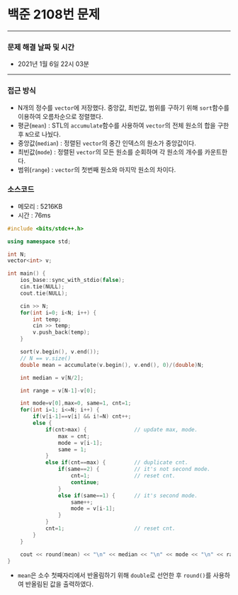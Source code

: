 
# 백준 2108번 문제

---

### 문제 해결 날짜 및 시간

- 2021년 1월 6일 22시 03분

---

### 접근 방식
- N개의 정수를 `vector`에 저장했다. 중앙값, 최빈값, 범위를 구하기 위해 `sort`함수를 이용하여 오름차순으로 정렬했다.
- 평균(`mean`) : STL의 `accumulate`함수를 사용하여 `vector`의 전체 원소의 합을 구한 후 `N`으로 나눴다.
- 중앙값(`median`) : 정렬된 `vector`의 중간 인덱스의 원소가 중앙값이다.
- 최빈값(`mode`) : 정렬된 `vector`의 모든 원소를 순회하며 각 원소의 개수를 카운트한다.
- 범위(`range`) : `vector`의 첫번째 원소와 마지막 원소의 차이다.

### 소스코드
- 메모리 : 5216KB
- 시간 : 76ms
```c++
#include <bits/stdc++.h>

using namespace std;

int N;
vector<int> v;

int main() {
    ios_base::sync_with_stdio(false);
    cin.tie(NULL);
    cout.tie(NULL);

    cin >> N;
    for(int i=0; i<N; i++) {
        int temp;
        cin >> temp;
        v.push_back(temp);
    }

    sort(v.begin(), v.end());
    // N == v.size()
    double mean = accumulate(v.begin(), v.end(), 0)/(double)N;

    int median = v[N/2];

    int range = v[N-1]-v[0];

    int mode=v[0],max=0, same=1, cnt=1;
    for(int i=1; i<=N; i++) {
        if(v[i-1]==v[i] && i!=N) cnt++; 
        else {
            if(cnt>max) {               // update max, mode.
                max = cnt;
                mode = v[i-1];
                same = 1;
            }
            else if(cnt==max) {         // duplicate cnt.
                if(same==2) {           // it's not second mode.
                    cnt=1;              // reset cnt.
                    continue;
                }
                else if(same==1) {      // it's second mode.
                    same++;
                    mode = v[i-1];
                }
            }
            cnt=1;                      // reset cnt.
        }
    }

    cout << round(mean) << "\n" << median << "\n" << mode << "\n" << range;
}
```
- `mean`은 소수 첫째자리에서 반올림하기 위해 `double`로 선언한 후 `round()`를 사용하여 반올림된 값을 출력하였다.